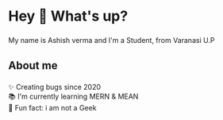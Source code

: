 <h1 align="left">Hey 👋 What's up?</h1>

###

<p align="left">My name is Ashish verma and I'm a Student, from Varanasi U.P</p>

###

<h2 align="left">About me</h2>

###

<p align="left">✨ Creating bugs since 2020<br>📚 I'm currently learning MERN & MEAN <br>🎯 Fun fact: i am not a Geek</p>

###



